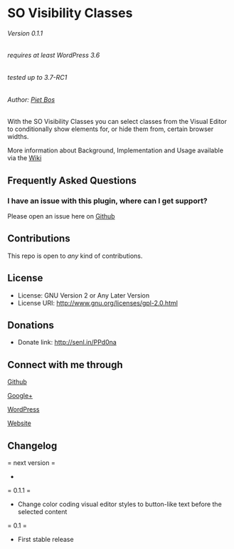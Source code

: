 SO Visibility Classes
=====================

###### Version 0.1.1
###### requires at least WordPress 3.6
###### tested up to 3.7-RC1
###### Author: [Piet Bos](https://github.com/senlin)

With the SO Visibility Classes you can select classes from the Visual Editor to conditionally show elements for, or hide them from, certain browser widths.

More information about Background, Implementation and Usage available via the [Wiki](https://github.com/so-wp/so-visibility-classes/wiki/_pages)

## Frequently Asked Questions

### I have an issue with this plugin, where can I get support?

Please open an issue here on [Github](https://github.com/so-wp/so-remove-wpml-menu-sync/issues)

## Contributions

This repo is open to _any_ kind of contributions.

## License

* License: GNU Version 2 or Any Later Version
* License URI: http://www.gnu.org/licenses/gpl-2.0.html

## Donations

* Donate link: http://senl.in/PPd0na

## Connect with me through

[Github](https://github.com/senlin) 

[Google+](http://plus.google.com/u/0/108543145122756748887) 

[WordPress](http://profiles.wordpress.org/senlin/) 

[Website](http://senlinonline.com)

## Changelog

= next version =

* 

= 0.1.1 =

* Change color coding visual editor styles to button-like text before the selected content

= 0.1 =

* First stable release
